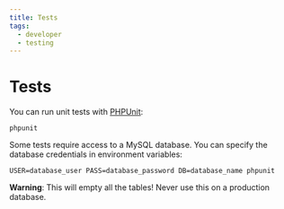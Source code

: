 ```yaml
---
title: Tests
tags:
  - developer
  - testing
---
```

# Tests

You can run unit tests with [PHPUnit](https://phpunit.de/):

```shell
phpunit
```

Some tests require access to a MySQL database.
You can specify the database credentials in environment variables:

```shell
USER=database_user PASS=database_password DB=database_name phpunit
```

**Warning**: This will empty all the tables! Never use this on a production database.
